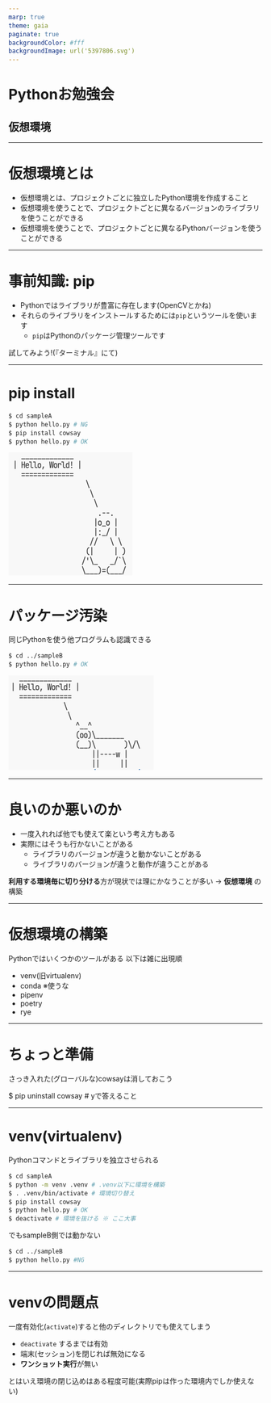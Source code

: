 ```yaml
---
marp: true
theme: gaia
paginate: true
backgroundColor: #fff
backgroundImage: url('5397806.svg')
---
```


# Pythonお勉強会

## 仮想環境

---

# 仮想環境とは

- 仮想環境とは、プロジェクトごとに独立したPython環境を作成すること
- 仮想環境を使うことで、プロジェクトごとに異なるバージョンのライブラリを使うことができる
- 仮想環境を使うことで、プロジェクトごとに異なるPythonバージョンを使うことができる

---

# 事前知識: pip

- Pythonではライブラリが豊富に存在します(OpenCVとかね)
- それらのライブラリをインストールするためには`pip`というツールを使います
    - `pip`はPythonのパッケージ管理ツールです

試してみよう!(『ターミナル』にて)

---

# pip install

```bash
$ cd sampleA
$ python hello.py # NG
$ pip install cowsay
$ python hello.py # OK
```
![bg right w:450](images/hello-tux.png)

---

# パッケージ汚染

同じPythonを使う他プログラムも認識できる

```bash
$ cd ../sampleB
$ python hello.py # OK
```
![bg right w:450](images/hello-cow.png)

---

# 良いのか悪いのか

* 一度入れれば他でも使えて楽という考え方もある
* 実際にはそうも行かないことがある
    * ライブラリのバージョンが違うと動かないことがある
    * ライブラリのバージョンが違うと動作が違うことがある

**利用する環境毎に切り分ける**方が現状では理にかなうことが多い
→ **仮想環境** の構築

---

# 仮想環境の構築

Pythonではいくつかのツールがある
以下は雑に出現順

* venv(旧virtualenv)
* conda ※使うな
* pipenv
* poetry
* rye

---

# ちょっと準備

さっき入れた(グローバルな)cowsayは消しておこう

$ pip uninstall cowsay # yで答えること

---

# venv(virtualenv)

Pythonコマンドとライブラリを独立させられる
```bash
$ cd sampleA
$ python -m venv .venv # .venv以下に環境を構築
$ . .venv/bin/activate # 環境切り替え
$ pip install cowsay
$ python hello.py # OK
$ deactivate # 環境を抜ける ※ ここ大事
```
でもsampleB側では動かない
```bash
$ cd ../sampleB
$ python hello.py #NG
```

---

# venvの問題点

一度有効化(`activate`)すると他のディレクトリでも使えてしまう
* `deactivate` するまでは有効
* 端末(セッション)を閉じれば無効になる
* **ワンショット実行**が無い

とはいえ環境の閉じ込めはある程度可能(実際pipは作った環境内でしか使えない)
